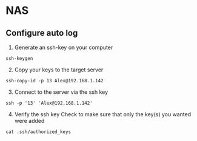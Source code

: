 # NAS

## Configure auto log
1. Generate an ssh-key on your computer

```ssh-keygen```

2. Copy your keys to the target server

```ssh-copy-id -p 13 Alex@192.168.1.142```

3. Connect to the server via the ssh key

```ssh -p '13' 'Alex@192.168.1.142'```

4. Verify the ssh key
Check to make sure that only the key(s) you wanted were added 

```cat .ssh/authorized_keys```
